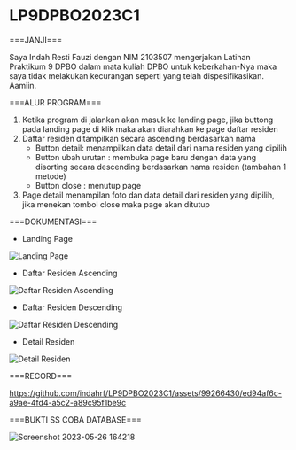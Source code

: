 # LP9DPBO2023C1

===JANJI===

Saya Indah Resti Fauzi dengan NIM 2103507 mengerjakan Latihan Praktikum 9 DPBO dalam mata kuliah DPBO untuk keberkahan-Nya maka saya tidak melakukan kecurangan seperti yang telah dispesifikasikan. Aamiin.

===ALUR PROGRAM===
1. Ketika program di jalankan akan masuk ke landing page, jika buttong pada landing page di klik maka akan diarahkan ke page daftar residen
2. Daftar residen ditampilkan secara ascending berdasarkan nama
    - Button detail: menampilkan data detail dari nama residen yang dipilih
    - Button ubah urutan : membuka page baru dengan data yang disorting secara descending berdasarkan nama residen (tambahan 1 metode)
    - Button close : menutup page
3. Page detail menampilan foto dan data detail dari residen yang dipilih, jika menekan tombol close maka page akan ditutup

===DOKUMENTASI===

- Landing Page

![Landing Page](https://github.com/indahrf/LP9DPBO2023C1/assets/99266430/5c66974b-f5ac-49d6-a330-bc24492c9521)

- Daftar Residen Ascending

![Daftar Residen Ascending](https://github.com/indahrf/LP9DPBO2023C1/assets/99266430/a2a063f9-3140-439c-bf12-d3b58806bc40)

- Daftar Residen Descending

![Daftar Residen Descending](https://github.com/indahrf/LP9DPBO2023C1/assets/99266430/e0dee681-c3a7-480e-9c97-b1a33b7f01b2)

- Detail Residen

![Detail Residen](https://github.com/indahrf/LP9DPBO2023C1/assets/99266430/bca6d147-20f6-4825-bc97-9633684b44b0)

===RECORD===

https://github.com/indahrf/LP9DPBO2023C1/assets/99266430/ed94af6c-a9ae-4fd4-a5c2-a89c95f1be9c

===BUKTI SS COBA DATABASE===

![Screenshot 2023-05-26 164218](https://github.com/indahrf/LP9DPBO2023C1/assets/99266430/f74d8ab3-d97a-4ede-a3a3-490c79cebafe)
